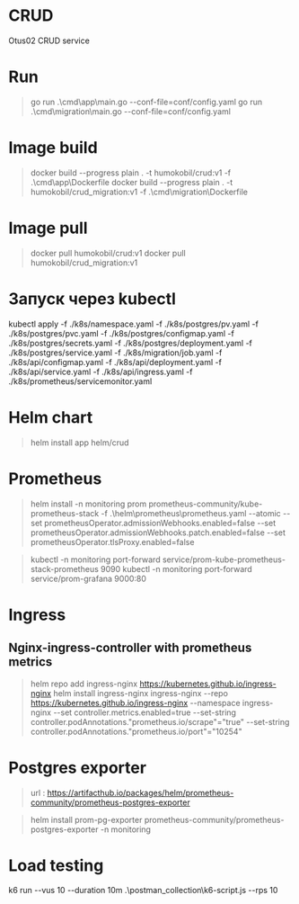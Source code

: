 # CRUD
Otus02 CRUD service

# Run
> go run .\cmd\app\main.go --conf-file=conf/config.yaml
> go run .\cmd\migration\main.go --conf-file=conf/config.yaml

# Image build
> docker build --progress plain . -t humokobil/crud:v1 -f .\cmd\app\Dockerfile 
> docker build --progress plain . -t humokobil/crud_migration:v1 -f .\cmd\migration\Dockerfile 

# Image pull
> docker pull humokobil/crud:v1
> docker pull humokobil/crud_migration:v1

# Запуск через kubectl
 kubectl apply -f ./k8s/namespace.yaml -f ./k8s/postgres/pv.yaml -f ./k8s/postgres/pvc.yaml -f ./k8s/postgres/configmap.yaml  -f ./k8s/postgres/secrets.yaml -f ./k8s/postgres/deployment.yaml  -f ./k8s/postgres/service.yaml -f ./k8s/migration/job.yaml -f ./k8s/api/configmap.yaml  -f ./k8s/api/deployment.yaml -f ./k8s/api/service.yaml -f ./k8s/api/ingress.yaml -f ./k8s/prometheus/servicemonitor.yaml


 # Helm chart
 > helm install app helm/crud
 
 # Prometheus
 > helm install -n monitoring prom prometheus-community/kube-prometheus-stack -f .\helm\prometheus\prometheus.yaml --atomic --set prometheusOperator.admissionWebhooks.enabled=false --set prometheusOperator.admissionWebhooks.patch.enabled=false --set prometheusOperator.tlsProxy.enabled=false
 
 > kubectl -n monitoring port-forward service/prom-kube-prometheus-stack-prometheus 9090
 > kubectl -n monitoring port-forward service/prom-grafana 9000:80


 # Ingress
 ## Nginx-ingress-controller with prometheus metrics
 > helm repo add ingress-nginx https://kubernetes.github.io/ingress-nginx
 > helm install ingress-nginx ingress-nginx --repo https://kubernetes.github.io/ingress-nginx --namespace ingress-nginx --set controller.metrics.enabled=true --set-string controller.podAnnotations."prometheus\.io/scrape"="true" --set-string controller.podAnnotations."prometheus\.io/port"="10254"

# Postgres exporter
> url : https://artifacthub.io/packages/helm/prometheus-community/prometheus-postgres-exporter

> helm install prom-pg-exporter prometheus-community/prometheus-postgres-exporter -n monitoring

 # Load testing
 k6 run --vus 10 --duration 10m .\postman_collection\k6-script.js --rps 10